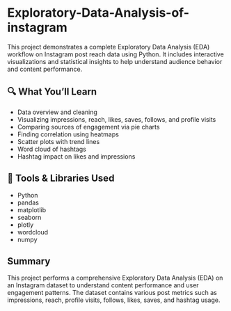 # Exploratory-Data-Analysis-of-instagram
This project demonstrates a complete Exploratory Data Analysis (EDA) workflow on Instagram post reach data using Python. It includes interactive visualizations and statistical insights to help understand audience behavior and content performance.

## 🔍 What You’ll Learn

- Data overview and cleaning
- Visualizing impressions, reach, likes, saves, follows, and profile visits
- Comparing sources of engagement via pie charts
- Finding correlation using heatmaps
- Scatter plots with trend lines
- Word cloud of hashtags
- Hashtag impact on likes and impressions

## 🧰 Tools & Libraries Used

- Python
- pandas
- matplotlib
- seaborn
- plotly
- wordcloud
- numpy
## Summary
This project performs a comprehensive Exploratory Data Analysis (EDA) on an Instagram dataset to understand content performance and user engagement patterns. The dataset contains various post metrics such as impressions, reach, profile visits, follows, likes, saves, and hashtag usage.
